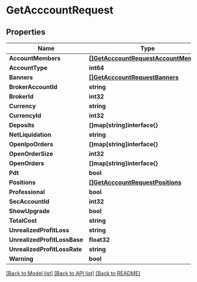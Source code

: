 # GetAcccountRequest

## Properties

Name | Type | Description | Notes
------------ | ------------- | ------------- | -------------
**AccountMembers** | [**[]GetAcccountRequestAccountMembers**](GetAcccountRequest_accountMembers.md) |  | [optional] 
**AccountType** | **int64** |  | [optional] 
**Banners** | [**[]GetAcccountRequestBanners**](GetAcccountRequest_banners.md) |  | [optional] 
**BrokerAccountId** | **string** |  | [optional] 
**BrokerId** | **int32** |  | [optional] 
**Currency** | **string** |  | [optional] 
**CurrencyId** | **int32** |  | [optional] 
**Deposits** | **[]map[string]interface{}** |  | [optional] 
**NetLiquidation** | **string** |  | [optional] 
**OpenIpoOrders** | **[]map[string]interface{}** |  | [optional] 
**OpenOrderSize** | **int32** |  | [optional] 
**OpenOrders** | **[]map[string]interface{}** |  | [optional] 
**Pdt** | **bool** |  | [optional] 
**Positions** | [**[]GetAcccountRequestPositions**](GetAcccountRequest_positions.md) |  | [optional] 
**Professional** | **bool** |  | [optional] 
**SecAccountId** | **int32** |  | [optional] 
**ShowUpgrade** | **bool** |  | [optional] 
**TotalCost** | **string** |  | [optional] 
**UnrealizedProfitLoss** | **string** |  | [optional] 
**UnrealizedProfitLossBase** | **float32** |  | [optional] 
**UnrealizedProfitLossRate** | **string** |  | [optional] 
**Warning** | **bool** |  | [optional] 

[[Back to Model list]](../README.md#documentation-for-models) [[Back to API list]](../README.md#documentation-for-api-endpoints) [[Back to README]](../README.md)



